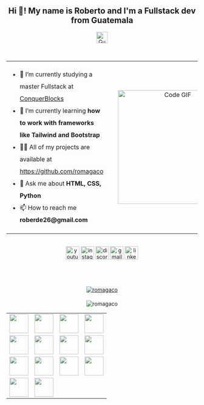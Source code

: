 <br clear="both">

<h2 align="center">Hi 👋! My name is Roberto and I'm a Fullstack dev from Guatemala</h2>
<p align="center"><img src="https://upload.wikimedia.org/wikipedia/commons/e/ec/Flag_of_Guatemala.svg" alt="Guatemala Flag" style="height: 30px;"></p>
<br>

<table align="center">
  <tr>
    <td style="padding-right: 30px;">
      <ul style="line-height: 2.0;">
        <li>🔭 I’m currently studying a master Fullstack at <a href="https://www.conquerblocks.com" target="_blank" rel="noopener noreferrer">ConquerBlocks</a></li>
        <li>🌱 I’m currently learning <strong>how to work with frameworks like Tailwind and Bootstrap</strong></li>
        <li>👨‍💻 All of my projects are available at <a href="https://github.com/romagaco" target="_blank" rel="noopener noreferrer">https://github.com/romagaco</a></li>
        <li>💬 Ask me about <strong>HTML, CSS, Python</strong></li>
        <li>📫 How to reach me <strong>roberde26@gmail.com</strong></li>
      </ul>
    </td>
    <td>
      <p align="center">
        <img src="https://github.com/demartini/demartini/raw/master/code.gif" alt="Code GIF" width="300" style="margin: 20px 0;">
      </p>
    </td>
  </tr>
</table>

<br>

<div align="center" style="margin-bottom: 20px;">
  <a href="https://www.youtube.com/@therobertocorona" target="_blank" rel="noopener noreferrer"><img src="https://img.shields.io/static/v1?message=Youtube&logo=youtube&label=&color=FF0000&logoColor=white&labelColor=&style=for-the-badge" height="35" alt="youtube logo" /></a>
  <a href="https://www.instagram.com/roberdex26/" target="_blank" rel="noopener noreferrer"><img src="https://img.shields.io/static/v1?message=Instagram&logo=instagram&label=&color=E4405F&logoColor=white&labelColor=&style=for-the-badge" height="35" alt="instagram logo" /></a>
  <img src="https://img.shields.io/static/v1?message=Discord&logo=discord&label=&color=7289DA&logoColor=white&labelColor=&style=for-the-badge" height="35" alt="discord logo" />
  <img src="https://img.shields.io/static/v1?message=Gmail&logo=gmail&label=&color=D14836&logoColor=white&labelColor=&style=for-the-badge" height="35" alt="gmail logo" />
  <a href="https://www.linkedin.com/in/roberto-corona-mancilla/ target="_blank" rel="noopener noreferrer"><img src="https://img.shields.io/static/v1?message=LinkedIn&logo=linkedin&label=&color=0077B5&logoColor=white&labelColor=&style=for-the-badge" height="35" alt="linkedin logo" /></a>
  
</div>

<br>



<br>

<p align="center" style="margin-bottom: 20px;">
  <a href="https://github.com/ryo-ma/github-profile-trophy">
    <img src="https://github-profile-trophy.vercel.app/?username=romagaco" alt="romagaco" />
  </a>
</p>

<p align="center">
  <img src="https://github-readme-stats.vercel.app/api/top-langs?username=romagaco&show_icons=true&locale=en&layout=compact" alt="romagaco" />
</p>

<table>
<tr>
<td><img src="https://www.python.org/static/community_logos/python-logo.png" width="50" height="auto"></td>
<td><img src="https://upload.wikimedia.org/wikipedia/commons/thumb/3/35/Tux.svg/1200px-Tux.svg.png" width="50" height="auto"></td>
<td><img src="https://git-scm.com/images/logos/downloads/Git-Icon-1788C.png" width="50" height="auto"></td>
<td><img src="https://github.githubassets.com/images/modules/logos_page/GitHub-Mark.png" width="50" height="auto"></td>
</tr>
<tr>
<td><img src="https://www.w3.org/html/logo/downloads/HTML5_Logo_512.png" width="50" height="auto"></td>
<td><img src="https://upload.wikimedia.org/wikipedia/commons/thumb/d/d5/CSS3_logo_and_wordmark.svg/1200px-CSS3_logo_and_wordmark.svg.png" width="50" height="auto"></td>
<td><img src="https://upload.wikimedia.org/wikipedia/commons/thumb/9/99/Unofficial_JavaScript_logo_2.svg/1200px-Unofficial_JavaScript_logo_2.svg.png" width="50" height="auto"></td>
<td><img src="https://www.typescriptlang.org/assets/images/logos/typescript-icon.svg" width="50" height="auto"></td>
</tr>
<tr>
<td><img src="https://reactjs.org/logo-og.png" width="50" height="auto"></td>
<td><img src="https://astro.build/assets/press/astro-icon-light-gradient.png" width="50" height="auto"></td>
<td><img src="https://upload.wikimedia.org/wikipedia/commons/8/87/Sql_data_base_with_logo.png" width="50" height="auto"></td>
<td><img src="https://streamlit.io/images/brand/streamlit-logo-primary-colormark-darktext.png" width="50" height="auto"></td>
</tr>
<tr>
<td><img src="https://www.djangoproject.com/m/img/logos/django-logo-negative.png" width="50" height="auto"></td>
<td><img src="https://s.w.org/style/images/wporg-logo.svg" width="50" height="auto"></td>
<td></td>
<td></td>
</tr>
</table>
